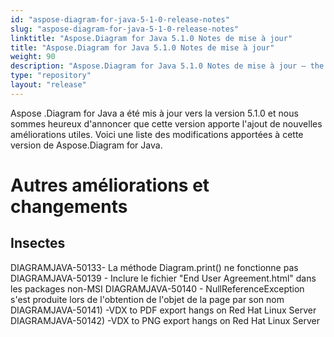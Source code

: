 ```yaml
---
id: "aspose-diagram-for-java-5-1-0-release-notes"
slug: "aspose-diagram-for-java-5-1-0-release-notes"
linktitle: "Aspose.Diagram for Java 5.1.0 Notes de mise à jour"
title: "Aspose.Diagram for Java 5.1.0 Notes de mise à jour"
weight: 90
description: "Aspose.Diagram for Java 5.1.0 Notes de mise à jour – the latest updates and fixes."
type: "repository"
layout: "release"
---
```

Aspose .Diagram for Java a été mis à jour vers la version 5.1.0 et nous sommes heureux d'annoncer que cette version apporte l'ajout de nouvelles améliorations utiles.
Voici une liste des modifications apportées à cette version de Aspose.Diagram for Java.
# **Autres améliorations et changements**
## **Insectes**
DIAGRAMJAVA-50133- La méthode Diagram.print() ne fonctionne pas
DIAGRAMJAVA-50139 - Inclure le fichier "End User Agreement.html" dans les packages non-MSI
DIAGRAMJAVA-50140 - NullReferenceException s'est produite lors de l'obtention de l'objet de la page par son nom
DIAGRAMJAVA-50141) -VDX to PDF export hangs on Red Hat Linux Server
DIAGRAMJAVA-50142) -VDX to PNG export hangs on Red Hat Linux Server
